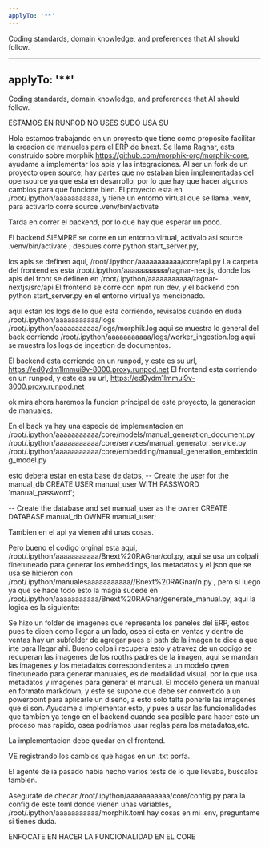 ```yaml
---
applyTo: '**'
---
```

Coding standards, domain knowledge, and preferences that AI should follow.


---
applyTo: '**'
---
Coding standards, domain knowledge, and preferences that AI should follow.

ESTAMOS EN RUNPOD NO USES SUDO USA SU

Hola estamos trabajando en un proyecto que tiene como proposito facilitar la creacion de manuales para el ERP de bnext. Se llama Ragnar,
esta construido sobre morphik https://github.com/morphik-org/morphik-core, ayudame a implementar los apis y las integraciones.
Al ser un fork de un proyecto open source, hay partes que no estaban bien implementadas del opensource ya que esta en desarrollo, por lo que hay que hacer algunos cambios para que funcione bien.
El proyecto esta en /root/.ipython/aaaaaaaaaaa, y tiene un entorno virtual que se llama .venv, para activarlo corre source .venv/bin/activate

Tarda en correr el backend, por lo que hay que esperar un poco.

El backend SIEMPRE se corre en un entorno virtual, activalo asi source .venv/bin/activate ,
despues corre python start_server.py,   

los apis se definen aqui, /root/.ipython/aaaaaaaaaaa/core/api.py
La carpeta del frontend es esta /root/.ipython/aaaaaaaaaaa/ragnar-nextjs, donde los apis del front se definen en /root/.ipython/aaaaaaaaaaa/ragnar-nextjs/src/api
El frontend se corre con npm run dev, y el backend con python start_server.py en el entorno virtual ya mencionado.

aqui estan los logs de lo que esta corriendo, revisalos cuando en duda /root/.ipython/aaaaaaaaaaa/logs
/root/.ipython/aaaaaaaaaaa/logs/morphik.log  aqui se muestra lo general del back corriendo
/root/.ipython/aaaaaaaaaaa/logs/worker_ingestion.log  aqui se muestra los logs de ingestion de documentos.


El backend esta corriendo en un runpod, y este es su url,  https://ed0ydm1lmmui9v-8000.proxy.runpod.net
El frontend esta corriendo en un runpod, y este es su url, https://ed0ydm1lmmui9v-3000.proxy.runpod.net

ok mira ahora haremos la funcion principal de este proyecto, la generacion de manuales.

En el back ya hay una especie de implementacion en
/root/.ipython/aaaaaaaaaaa/core/models/manual_generation_document.py
/root/.ipython/aaaaaaaaaaa/core/services/manual_generator_service.py
/root/.ipython/aaaaaaaaaaa/core/embedding/manual_generation_embedding_model.py

esto debera estar en esta base de datos, -- Create the user for the manual_db
CREATE USER manual_user WITH PASSWORD 'manual_password';

-- Create the database and set manual_user as the owner
CREATE DATABASE manual_db OWNER manual_user;

Tambien en el api ya vienen ahi unas cosas.

Pero bueno el codigo orginal esta aqui,  /root/.ipython/aaaaaaaaaaa/Bnext%20RAGnar/col.py, aqui se usa un colpali finetuneado para generar los embeddings,
los metadatos y el json que se usa se hicieron con  /root/.ipython/manualesaaaaaaaaaaa//Bnext%20RAGnar/n.py  , pero si luego ya que se hace todo esto la magia sucede en /root/.ipython/aaaaaaaaaaa/Bnext%20RAGnar/generate_manual.py,
aqui la logica es la siguiente:

Se hizo un folder de imagenes que representa los paneles del ERP, estos pues te dicen como llegar a un lado, osea si esta en ventas y dentro de ventas hay un subfolder de agregar pues el path de la imagen te
dice a que irte para llegar ahi. Bueno colpali recupera esto y atravez de un codigo se recuperan las imagenes de los rooths padres de la imagen,
aqui se mandan las imagenes y los metadatos correspondientes a un modelo qwen finetuneado para generar manuales, es de modalidad visual, por lo que usa metadatos y imagenes para generar el manual.
El modelo genera un manual en formato markdown, y este  se supone que debe ser convertido a un powerpoint para aplicarle un diseño, a esto solo falta ponerle las imagenes que si son.
Ayudame a implementar esto, y pues a usar las funcionalidades que tambien ya tengo en el backend cuando sea posible para hacer esto un proceso
mas rapido, osea podriamos usar reglas para los metadatos,etc.

La implementacion debe quedar en el frontend.

VE registrando los cambios que hagas en un .txt porfa.

El agente de ia pasado habia hecho varios tests de lo que llevaba, buscalos tambien.

Asegurate de checar  /root/.ipython/aaaaaaaaaaa/core/config.py para la config de este toml donde vienen unas variables,  /root/.ipython/aaaaaaaaaaa/morphik.toml
hay cosas en mi .env, preguntame si tienes duda.

ENFOCATE EN HACER LA FUNCIONALIDAD EN EL CORE